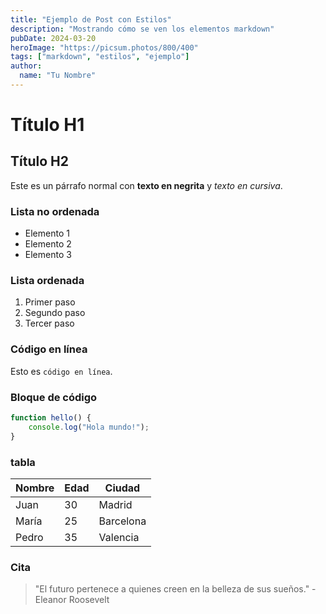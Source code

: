 ```yaml
---
title: "Ejemplo de Post con Estilos"
description: "Mostrando cómo se ven los elementos markdown"
pubDate: 2024-03-20
heroImage: "https://picsum.photos/800/400"
tags: ["markdown", "estilos", "ejemplo"]
author:
  name: "Tu Nombre"
---
```


# Título H1

## Título H2

Este es un párrafo normal con **texto en negrita** y *texto en cursiva*.

### Lista no ordenada
- Elemento 1
- Elemento 2
- Elemento 3

### Lista ordenada
1. Primer paso
2. Segundo paso
3. Tercer paso

### Código en línea
Esto es `código en línea`.

### Bloque de código
```javascript
function hello() {
    console.log("Hola mundo!");
}

```

### tabla
| Nombre   | Edad | Ciudad      |
|----------|------|-------------|
| Juan     | 30   | Madrid      |
| María    | 25   | Barcelona   |
| Pedro    | 35   | Valencia    |

### Cita
> "El futuro pertenece a quienes creen en la belleza de sus sueños." - Eleanor Roosevelt
